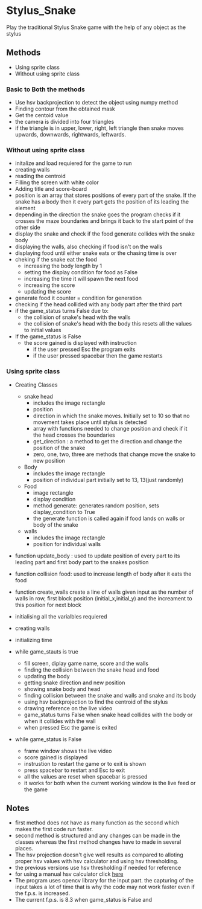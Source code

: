# Stylus_Snake

Play the traditional Stylus Snake game with the help of any object as the stylus

## Methods

* Using sprite class
* Without using sprite class

### Basic to Both the methods

* Use hsv backprojection to detect the object using numpy method
* Finding contour from the obtained mask
* Get the centoid value
* the camera is divided into four triangles
* if the triangle is in upper, lower, right, left triangle then snake moves upwards, downwards, rightwards, leftwards.


### Without using sprite class

* initalize and load requiered for the game to run
* creating walls
* reading the centroid
* Filling the screen with white color
* Adding title and score-board
* position is an array that stores positions of every part of the snake. If the snake has a body then it every part gets the position of its leading the element
* depending in the direction the snake goes the program checks if it crosses the maze boundaries and brings it back to the start point of the other side
* display the snake and check if the food generate collides with the snake body
* displaying the walls, also checking if food isn't on the walls
* displaying food until either snake eats or the chasing time is over
* cheking if the snake eat the food 
    * increasing the body length by 1
    * setting the display condition for food as False
    * increasing the time it will spawn the next food
    * increasing the score
    * updating the score
* generate food it counter = condition for generation
* checking if the head collided with any body part after the third part
* if the game_status turns False due to:
    * the collision of snake's head with the walls
    * the collision of snake's head with the body
this resets all the values to initial values
* If the game_status is False
    * the score gained is displayed with instruction
        * if the user pressed Esc the program exits
        * if the user pressed spacebar then the game restarts

### Using sprite class

* Creating Classes
    * snake head
        * includes the image rectangle
        * position
        * direction in which the snake moves. Initially set to 10 so that no movement takes place until stylus is detected
        * array with functions needed to change position and check if it the head crosses the boundaries
        * get_direction : a method to get the direction and change the position of the snake
        * zero, one, two, three are methods that change move the snake to new position
    * Body
        * includes the image rectangle
        * position of individual part initially set to 13, 13(just randomly)
    * Food
        * image rectangle
        * display condition
        * method generate: generates random position, sets display_condition to True
        * the generate function is called again if food lands on walls or body of the snake
    * walls
        * includes the image rectangle
        * position for individual walls

* function update_body : used to update position of every part to its leading part and first body part to the snakes position
* function collision food: used to increase length of body after it eats the food
* function create_walls create a line of walls given input as the number of walls in row, first block position (initial_x,initial_y) and the increament to this position for next block

* initialising all the varialbles requiered
* creating walls
* initializing time
* while game_stauts is true
    * fill screen, diplay game name, score and the walls 
    * finding the collision between the snake head and food
    * updating the body
    * getting snake direction and new position
    * showing snake body and head
    * finding collision between the snake and walls and snake and its body
    * using hsv backprojection to find the centroid of the stylus
    * drawing reference on the live video
    * game_status turns False when snake head collides with the body or when it collides with the wall
    * when pressed Esc the game is exited
* while game_status is False
    * frame window shows the live video
    * score gained is displayed
    * instrustion to restart the game or to exit is shown
    * press spacebar to restart and Esc to exit
    * all the values are reset when spacebar is pressed
    * it works for both when the current working window is the live feed or the game

## Notes

* first method does not have as many function as the second which makes the first code run faster.
* second method is structured and any changes can be made in the classes whereas the first method changes have to made in several places.
* The hsv projection doesn't give well results as compared to alloting proper hsv values with hsv calculator and using hsv thresholding.
* the previous versions use hsv thresholding if needed for reference
* for using a manual hsv calculator click [here](https://github.com/adityajivoji/manual_hsv_calc.git)
* The program uses opencv library for the input part. the capturing of the input takes a lot of time that is why the code may not work faster even if the f.p.s. is increased.
* The current f.p.s. is 8.3 when game_status is False and
